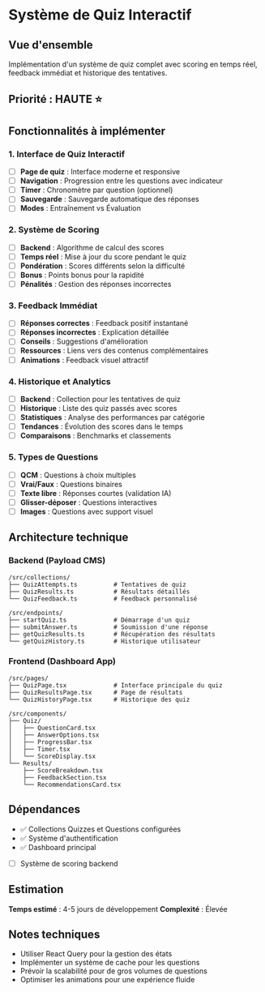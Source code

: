 # Système de Quiz Interactif

## Vue d'ensemble
Implémentation d'un système de quiz complet avec scoring en temps réel, feedback immédiat et historique des tentatives.

## Priorité : HAUTE ⭐

## Fonctionnalités à implémenter

### 1. Interface de Quiz Interactif
- [ ] **Page de quiz** : Interface moderne et responsive
- [ ] **Navigation** : Progression entre les questions avec indicateur
- [ ] **Timer** : Chronomètre par question (optionnel)
- [ ] **Sauvegarde** : Sauvegarde automatique des réponses
- [ ] **Modes** : Entraînement vs Évaluation

### 2. Système de Scoring
- [ ] **Backend** : Algorithme de calcul des scores
- [ ] **Temps réel** : Mise à jour du score pendant le quiz
- [ ] **Pondération** : Scores différents selon la difficulté
- [ ] **Bonus** : Points bonus pour la rapidité
- [ ] **Pénalités** : Gestion des réponses incorrectes

### 3. Feedback Immédiat
- [ ] **Réponses correctes** : Feedback positif instantané
- [ ] **Réponses incorrectes** : Explication détaillée
- [ ] **Conseils** : Suggestions d'amélioration
- [ ] **Ressources** : Liens vers des contenus complémentaires
- [ ] **Animations** : Feedback visuel attractif

### 4. Historique et Analytics
- [ ] **Backend** : Collection pour les tentatives de quiz
- [ ] **Historique** : Liste des quiz passés avec scores
- [ ] **Statistiques** : Analyse des performances par catégorie
- [ ] **Tendances** : Évolution des scores dans le temps
- [ ] **Comparaisons** : Benchmarks et classements

### 5. Types de Questions
- [ ] **QCM** : Questions à choix multiples
- [ ] **Vrai/Faux** : Questions binaires
- [ ] **Texte libre** : Réponses courtes (validation IA)
- [ ] **Glisser-déposer** : Questions interactives
- [ ] **Images** : Questions avec support visuel

## Architecture technique

### Backend (Payload CMS)
```
/src/collections/
├── QuizAttempts.ts          # Tentatives de quiz
├── QuizResults.ts           # Résultats détaillés
└── QuizFeedback.ts          # Feedback personnalisé

/src/endpoints/
├── startQuiz.ts             # Démarrage d'un quiz
├── submitAnswer.ts          # Soumission d'une réponse
├── getQuizResults.ts        # Récupération des résultats
└── getQuizHistory.ts        # Historique utilisateur
```

### Frontend (Dashboard App)
```
/src/pages/
├── QuizPage.tsx             # Interface principale du quiz
├── QuizResultsPage.tsx      # Page de résultats
└── QuizHistoryPage.tsx      # Historique des quiz

/src/components/
├── Quiz/
│   ├── QuestionCard.tsx
│   ├── AnswerOptions.tsx
│   ├── ProgressBar.tsx
│   ├── Timer.tsx
│   └── ScoreDisplay.tsx
└── Results/
    ├── ScoreBreakdown.tsx
    ├── FeedbackSection.tsx
    └── RecommendationsCard.tsx
```

## Dépendances
- ✅ Collections Quizzes et Questions configurées
- ✅ Système d'authentification
- ✅ Dashboard principal
- [ ] Système de scoring backend

## Estimation
**Temps estimé** : 4-5 jours de développement
**Complexité** : Élevée

## Notes techniques
- Utiliser React Query pour la gestion des états
- Implémenter un système de cache pour les questions
- Prévoir la scalabilité pour de gros volumes de questions
- Optimiser les animations pour une expérience fluide

